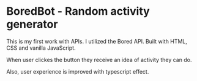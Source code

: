 # BoredBot - Random activity generator

This is my first work with APIs. I utilized the Bored API. Built with HTML, CSS and vanilla JavaScript.

When user clickes the button they receive an idea of activity they can do.

Also, user experience is improved with typescript effect.
